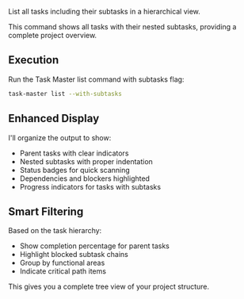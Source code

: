 List all tasks including their subtasks in a hierarchical view.

This command shows all tasks with their nested subtasks, providing a complete project overview.

## Execution

Run the Task Master list command with subtasks flag:

```bash
task-master list --with-subtasks
```

## Enhanced Display

I'll organize the output to show:

- Parent tasks with clear indicators
- Nested subtasks with proper indentation
- Status badges for quick scanning
- Dependencies and blockers highlighted
- Progress indicators for tasks with subtasks

## Smart Filtering

Based on the task hierarchy:

- Show completion percentage for parent tasks
- Highlight blocked subtask chains
- Group by functional areas
- Indicate critical path items

This gives you a complete tree view of your project structure.
